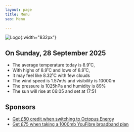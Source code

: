 ```yaml
---
layout: page
title: Menu
seo: Menu

---
```


![Logo](/images/logo.jpg){:width="832px"}

<!-- weather_marker starts -->
## On Sunday, 28 September 2025

- The average temperature today is 8.9˚C,
- With highs of 8.9˚C and lows of 8.9˚C,
- It may feel like 8.32˚C with few clouds
- The wind speed is 1.57m/s and visibility is 10000m
- The pressure is 1025hPa and humidity is 89%
- The sun will rise at 06:05 and set at 17:51

<!-- weather_marker ends -->

## Sponsors

- [Get £50 credit when switching to Octopus Energy](https://bit.ly/3oD1nnS)
- [Get £75 when taking a 1000mb YouFibre broadband plan](https://aklam.io/91zWhU?)
